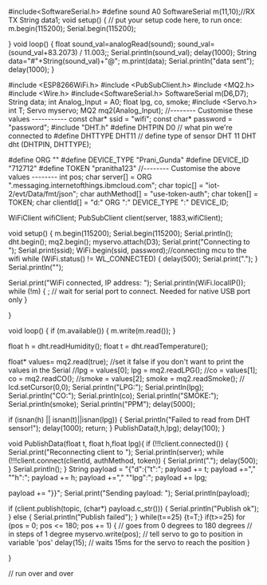 #include<SoftwareSerial.h>
#define sound A0
SoftwareSerial m(11,10);//RX TX
String data1;
void setup() {
// put your setup code here, to run once:
m.begin(115200);
Serial.begin(115200);

}
void loop() {
float sound_val=analogRead(sound);
sound_val= (sound_val+83.2073) / 11.003;;
Serial.println(sound_val);
delay(1000);
String data="#"+String(sound_val)+"@";
m.print(data);
Serial.println("data sent");
delay(1000);
}


#include <ESP8266WiFi.h>
#include <PubSubClient.h>
#include <MQ2.h>
#include <Wire.h> 
#include<SoftwareSerial.h>
SoftwareSerial m(D6,D7);
String data;
int Analog_Input = A0;
float lpg, co, smoke;
#include <Servo.h>
int T;
Servo myservo; 
MQ2 mq2(Analog_Input); 
//-------- Customise these values -----------
const char* ssid = "wifi";
const char* password = "password";
#include "DHT.h"
#define DHTPIN D0   // what pin we're connected to
#define DHTTYPE DHT11   // define type of sensor DHT 11
DHT dht (DHTPIN, DHTTYPE);
 
#define ORG ""
#define DEVICE_TYPE "Prani_Gunda"
#define DEVICE_ID "712712"
#define TOKEN "pranitha123"
//-------- Customise the above values --------
int pos; 
char server[] = ORG ".messaging.internetofthings.ibmcloud.com";
char topic[] = "iot-2/evt/Data/fmt/json";
char authMethod[] = "use-token-auth";
char token[] = TOKEN;
char clientId[] = "d:" ORG ":" DEVICE_TYPE ":" DEVICE_ID;
 
WiFiClient wifiClient;
PubSubClient client(server, 1883,wifiClient);

void setup() {
  m.begin(115200);
 Serial.begin(115200);
 Serial.println();
 dht.begin();
 mq2.begin();
 myservo.attach(D3);
 Serial.print("Connecting to ");
 Serial.print(ssid);
 WiFi.begin(ssid, password);//connecting mcu to the wifi
 while (WiFi.status() != WL_CONNECTED) {
 delay(500);
 Serial.print(".");
 } 
 Serial.println("");
 
 Serial.print("WiFi connected, IP address: ");
 Serial.println(WiFi.localIP());
 while (!m) {
    ; // wait for serial port to connect. Needed for native USB port only
  }

}
 
void loop() {
 if (m.available()) {
    m.write(m.read());
  }

float h = dht.readHumidity();
float t = dht.readTemperature();

 float* values= mq2.read(true); //set it false if you don't want to print the values in the Serial
  //lpg = values[0];
  lpg = mq2.readLPG();
  //co = values[1];
  co = mq2.readCO();
  //smoke = values[2];
  smoke = mq2.readSmoke();
//  lcd.setCursor(0,0);
  Serial.println("LPG:");
  Serial.println(lpg);
  Serial.println("CO:");
  Serial.println(co);
  Serial.println("SMOKE:");
  Serial.println(smoke);
  Serial.println("PPM");
  delay(5000);

if (isnan(h) || isnan(t)||isnan(lpg))
{
Serial.println("Failed to read from DHT sensor!");
delay(1000);
return;
}
PublishData(t,h,lpg);
delay(100);
}

void PublishData(float t, float h,float lpg){
 if (!!!client.connected()) {
 Serial.print("Reconnecting client to ");
 Serial.println(server);
 while (!!!client.connect(clientId, authMethod, token)) {
 Serial.print(".");
 delay(500);
 }
 Serial.println();
 }
  String payload = "{\"d\":{\"t\":";
  payload += t;
  payload +="," "\"h\":";
  payload += h;
  payload +="," "\"lpg\":";
  payload += lpg;
  
  payload += "}}";
 Serial.print("Sending payload: ");
 Serial.println(payload);
  
 if (client.publish(topic, (char*) payload.c_str())) {
 Serial.println("Publish ok");
 } else {
 Serial.println("Publish failed");
 }
 while(t==25)
 {t=T;}
 if(t>=25)
 for (pos = 0; pos <= 180; pos += 1) { // goes from 0 degrees to 180 degrees
    // in steps of 1 degree
    myservo.write(pos);              // tell servo to go to position in variable 'pos'
    delay(15);                       // waits 15ms for the servo to reach the position
  }
  
}

 // run over and over
